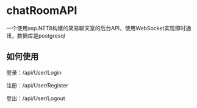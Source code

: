 # chatRoomAPI

一个使用asp.NET8构建的简易聊天室的后台API，使用WebSocket实现即时通讯，数据库是postgresql

## 如何使用

登录：/api/User/Login

注册：/api/User/Register

登出：/api/User/Logout
